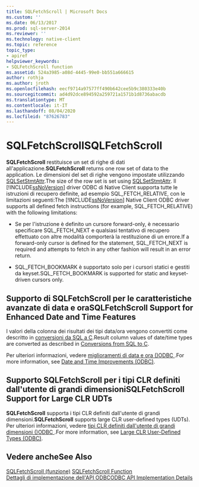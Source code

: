 ```yaml
---
title: SQLFetchScroll | Microsoft Docs
ms.custom: ''
ms.date: 06/13/2017
ms.prod: sql-server-2014
ms.reviewer: ''
ms.technology: native-client
ms.topic: reference
topic_type:
- apiref
helpviewer_keywords:
- SQLFetchScroll function
ms.assetid: 524a3985-a08d-4445-99e0-bb551a666615
author: rothja
ms.author: jroth
ms.openlocfilehash: eecf9714a97577ff490b642cee5b9c380333e40b
ms.sourcegitcommit: ad4d92dce894592a259721a1571b1d8736abacdb
ms.translationtype: MT
ms.contentlocale: it-IT
ms.lasthandoff: 08/04/2020
ms.locfileid: "87626783"
---
```

# <a name="sqlfetchscroll"></a><span data-ttu-id="bf1fc-102">SQLFetchScroll</span><span class="sxs-lookup"><span data-stu-id="bf1fc-102">SQLFetchScroll</span></span>
  <span data-ttu-id="bf1fc-103">**SQLFetchScroll** restituisce un set di righe di dati all'applicazione.</span><span class="sxs-lookup"><span data-stu-id="bf1fc-103">**SQLFetchScroll** returns one row set of data to the application.</span></span> <span data-ttu-id="bf1fc-104">Le dimensioni del set di righe vengono impostate utilizzando [SQLSetStmtAttr](sqlsetstmtattr.md).</span><span class="sxs-lookup"><span data-stu-id="bf1fc-104">The size of the row set is set using [SQLSetStmtAttr](sqlsetstmtattr.md).</span></span> <span data-ttu-id="bf1fc-105">Il [!INCLUDE[ssNoVersion](../../includes/ssnoversion-md.md)] driver ODBC di Native Client supporta tutte le istruzioni di recupero definite, ad esempio SQL_FETCH_RELATIVE, con le limitazioni seguenti:</span><span class="sxs-lookup"><span data-stu-id="bf1fc-105">The [!INCLUDE[ssNoVersion](../../includes/ssnoversion-md.md)] Native Client ODBC driver supports all defined fetch instructions (for example, SQL_FETCH_RELATIVE) with the following limitations:</span></span>  
  
-   <span data-ttu-id="bf1fc-106">Se per l'istruzione è definito un cursore forward-only, è necessario specificare SQL_FETCH_NEXT e qualsiasi tentativo di recupero effettuato con altre modalità comporterà la restituzione di un errore.</span><span class="sxs-lookup"><span data-stu-id="bf1fc-106">If a forward-only cursor is defined for the statement, SQL_FETCH_NEXT is required and attempts to fetch in any other fashion will result in an error return.</span></span>  
  
-   <span data-ttu-id="bf1fc-107">SQL_FETCH_BOOKMARK è supportato solo per i cursori statici e gestiti da keyset.</span><span class="sxs-lookup"><span data-stu-id="bf1fc-107">SQL_FETCH_BOOKMARK is supported for static and keyset-driven cursors only.</span></span>  
  
## <a name="sqlfetchscroll-support-for-enhanced-date-and-time-features"></a><span data-ttu-id="bf1fc-108">Supporto di SQLFetchScroll per le caratteristiche avanzate di data e ora</span><span class="sxs-lookup"><span data-stu-id="bf1fc-108">SQLFetchScroll Support for Enhanced Date and Time Features</span></span>  
 <span data-ttu-id="bf1fc-109">I valori della colonna dei risultati dei tipi data/ora vengono convertiti come descritto in [conversioni da SQL a C](../native-client-odbc-date-time/datetime-data-type-conversions-from-sql-to-c.md).</span><span class="sxs-lookup"><span data-stu-id="bf1fc-109">Result column values of date/time types are converted as described in [Conversions from SQL to C](../native-client-odbc-date-time/datetime-data-type-conversions-from-sql-to-c.md).</span></span>  
  
 <span data-ttu-id="bf1fc-110">Per ulteriori informazioni, vedere [miglioramenti di data e ora &#40;&#41;ODBC ](../native-client-odbc-date-time/date-and-time-improvements-odbc.md).</span><span class="sxs-lookup"><span data-stu-id="bf1fc-110">For more information, see [Date and Time Improvements &#40;ODBC&#41;](../native-client-odbc-date-time/date-and-time-improvements-odbc.md).</span></span>  
  
## <a name="sqlfetchscroll-support-for-large-clr-udts"></a><span data-ttu-id="bf1fc-111">Supporto SQLFetchScroll per i tipi CLR definiti dall'utente di grandi dimensioni</span><span class="sxs-lookup"><span data-stu-id="bf1fc-111">SQLFetchScroll Support for Large CLR UDTs</span></span>  
 <span data-ttu-id="bf1fc-112">**SQLFetchScroll** supporta i tipi CLR definiti dall'utente di grandi dimensioni.</span><span class="sxs-lookup"><span data-stu-id="bf1fc-112">**SQLFetchScroll** supports large CLR user-defined types (UDTs).</span></span> <span data-ttu-id="bf1fc-113">Per ulteriori informazioni, vedere [tipi CLR definiti dall'utente di grandi dimensioni &#40;&#41;ODBC ](../native-client/odbc/large-clr-user-defined-types-odbc.md).</span><span class="sxs-lookup"><span data-stu-id="bf1fc-113">For more information, see [Large CLR User-Defined Types &#40;ODBC&#41;](../native-client/odbc/large-clr-user-defined-types-odbc.md).</span></span>  
  
## <a name="see-also"></a><span data-ttu-id="bf1fc-114">Vedere anche</span><span class="sxs-lookup"><span data-stu-id="bf1fc-114">See Also</span></span>  
 <span data-ttu-id="bf1fc-115">[SQLFetchScroll (funzione)](https://go.microsoft.com/fwlink/?LinkId=59343) </span><span class="sxs-lookup"><span data-stu-id="bf1fc-115">[SQLFetchScroll Function](https://go.microsoft.com/fwlink/?LinkId=59343) </span></span>  
 [<span data-ttu-id="bf1fc-116">Dettagli di implementazione dell'API ODBC</span><span class="sxs-lookup"><span data-stu-id="bf1fc-116">ODBC API Implementation Details</span></span>](odbc-api-implementation-details.md)  
  
  

